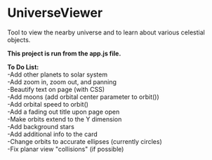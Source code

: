 # UniverseViewer
Tool to view the nearby universe and to learn about various celestial objects.

**This project is run from the app.js file.**

**To Do List:**<br/>
-Add other planets to solar system<br/>
-Add zoom in, zoom out, and panning<br/>
-Beautify text on page (with CSS)<br/>
-Add moons (add orbital center parameter to orbit())<br/>
-Add orbital speed to orbit()<br/>
-Add a fading out title upon page open<br/>
-Make orbits extend to the Y dimension<br/>
-Add background stars<br/>
-Add additional info to the card<br/>
-Change orbits to accurate ellipses (currently circles)<br/>
-Fix planar view "collisions" (if possible)
